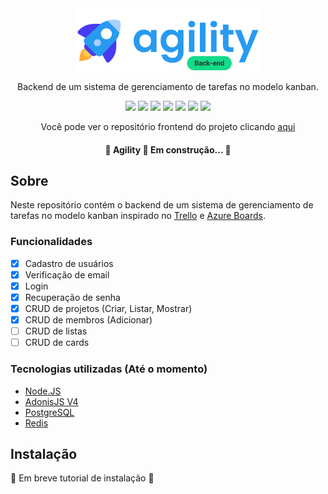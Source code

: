 <div align="center">
  <img src="./.github/assets/logo.svg" height="100"/>
</div>

<p align="center">Backend de um sistema de gerenciamento de tarefas no modelo kanban.</p>

<div align="center">
  <img src="https://sonarcloud.io/images/project_badges/sonarcloud-orange.svg" height="20" />
  <img src="https://sonarcloud.io/api/project_badges/measure?project=wesleyoliveira820_agility-backend&metric=security_rating" />
  <img src="https://sonarcloud.io/api/project_badges/measure?project=wesleyoliveira820_agility-backend&metric=coverage" />
  <img src="https://img.shields.io/github/issues/wesleyoliveira820/agility-backend" />
  <img src="https://img.shields.io/github/forks/wesleyoliveira820/agility-backend" />
  <img src="https://img.shields.io/github/stars/wesleyoliveira820/agility-backend" />
  <img src="https://img.shields.io/github/license/wesleyoliveira820/agility-backend" />
</div>

<p align="center">Você pode ver o repositório frontend do projeto clicando <a href="https://github.com/wesleyoliveira820/agility-frontend">aqui</a></p>

<h4 align="center">
  🚧  Agility 🚀 Em construção...  🚧
</h4>

## Sobre
Neste repositório contém o backend de um sistema de gerenciamento de tarefas no modelo kanban inspirado no [Trello](https://trello.com) e [Azure Boards](https://azure.microsoft.com/pt-br/services/devops/boards/).

### Funcionalidades

- [x] Cadastro de usuários
- [x] Verificação de email
- [x] Login
- [X] Recuperação de senha
- [x] CRUD de projetos (Criar, Listar, Mostrar)
- [x] CRUD de membros (Adicionar)
- [ ] CRUD de listas
- [ ] CRUD de cards

### Tecnologias utilizadas (Até o momento)

* [Node.JS](https://nodejs.org/en/)
* [AdonisJS V4](https://legacy.adonisjs.com/)
* [PostgreSQL](https://www.postgresql.org/)
* [Redis](https://redis.io/)

## Instalação

  🚧  Em breve tutorial de instalação  🚧
